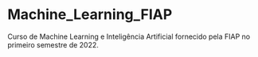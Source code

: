 # Machine_Learning_FIAP

Curso de Machine Learning e Inteligência Artificial fornecido pela FIAP no primeiro semestre de 2022.
